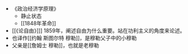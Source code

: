 - 《政治经济学原理》
    - 静止状态
    - [[1848年革命]]
- [[《论自由》]]] 1859年，阐述自由为什么重要。站在功利主义的角度来论述。
- 也译作[[约翰 斯图尔特 穆勒]]，是穆勒父子中的小穆勒
- 父亲是[[詹姆士 穆勒]]，也就是老穆勒
